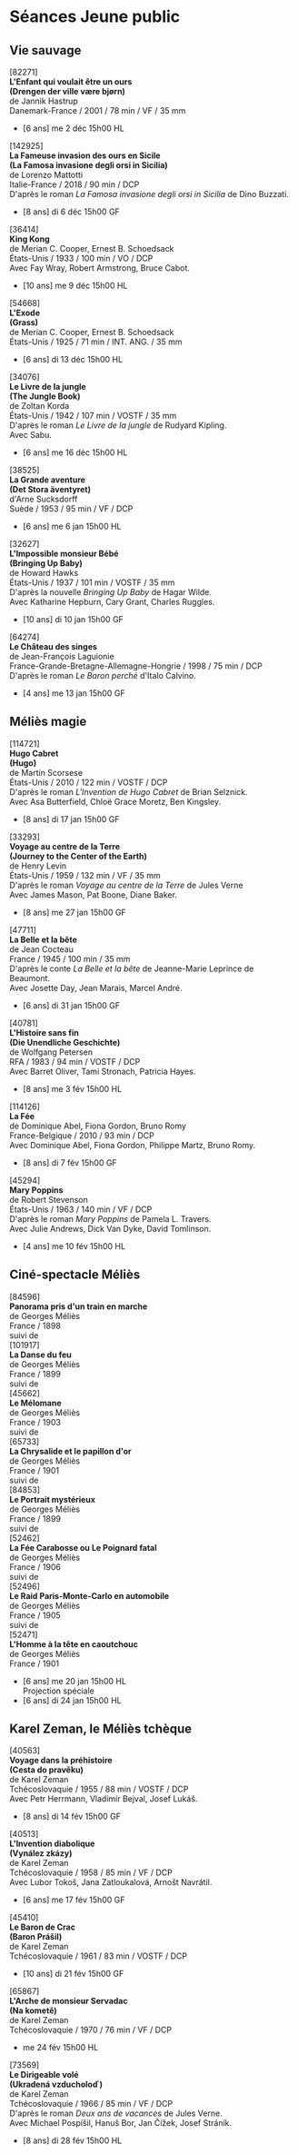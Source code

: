 # Séances Jeune public

## Vie sauvage

[82271]  
**L'Enfant qui voulait être un ours**  
**(Drengen der ville være bjørn)**  
de Jannik Hastrup  
Danemark-France / 2001 / 78 min / VF / 35 mm

- [6 ans] me 2 déc 15h00 HL

[142925]  
**La Fameuse invasion des ours en Sicile**  
**(La Famosa invasione degli orsi in Sicilia)**  
de Lorenzo Mattotti  
Italie-France / 2018 / 90 min / DCP  
D'après le roman _La Famosa invasione degli orsi in Sicilia_ de Dino Buzzati.

- [8 ans] di 6 déc 15h00 GF

[36414]  
**King Kong**  
de Merian C. Cooper, Ernest B. Schoedsack  
États-Unis / 1933 / 100 min / VO / DCP  
Avec Fay Wray, Robert Armstrong, Bruce Cabot.

- [10 ans] me 9 déc 15h00 HL

[54668]  
**L'Exode**  
**(Grass)**  
de Merian C. Cooper, Ernest B. Schoedsack  
États-Unis / 1925 / 71 min / INT. ANG. / 35 mm

- [6 ans] di 13 déc 15h00 HL

[34076]  
**Le Livre de la jungle**  
**(The Jungle Book)**  
de Zoltan Korda  
États-Unis / 1942 / 107 min / VOSTF / 35 mm  
D'après le roman _Le Livre de la jungle_ de Rudyard Kipling.  
Avec Sabu.

- [6 ans] me 16 déc 15h00 HL

[38525]  
**La Grande aventure**  
**(Det Stora äventyret)**  
d'Arne Sucksdorff  
Suède / 1953 / 95 min / VF / DCP

- [6 ans] me 6 jan 15h00 HL

[32627]  
**L'Impossible monsieur Bébé**  
**(Bringing Up Baby)**  
de Howard Hawks  
États-Unis / 1937 / 101 min / VOSTF / 35 mm  
D'après la nouvelle _Bringing Up Baby_ de Hagar Wilde.  
Avec Katharine Hepburn, Cary Grant, Charles Ruggles.

- [10 ans] di 10 jan 15h00 GF

[64274]  
**Le Château des singes**  
de Jean-François Laguionie  
France-Grande-Bretagne-Allemagne-Hongrie / 1998 / 75 min / DCP  
D'après le roman _Le Baron perché_ d'Italo Calvino.

- [4 ans] me 13 jan 15h00 GF

## Méliès magie

[114721]  
**Hugo Cabret**  
**(Hugo)**  
de Martin Scorsese  
États-Unis / 2010 / 122 min / VOSTF / DCP  
D'après le roman _L'Invention de Hugo Cabret_ de Brian Selznick.  
Avec Asa Butterfield, Chloë Grace Moretz, Ben Kingsley.

- [8 ans] di 17 jan 15h00 GF

[33293]  
**Voyage au centre de la Terre**  
**(Journey to the Center of the Earth)**  
de Henry Levin  
États-Unis / 1959 / 132 min / VF / 35 mm  
D'après le roman _Voyage au centre de la Terre_ de Jules Verne  
Avec James Mason, Pat Boone, Diane Baker.

- [8 ans] me 27 jan 15h00 GF

[47711]  
**La Belle et la bête**  
de Jean Cocteau  
France / 1945 / 100 min / 35 mm  
D'après le conte _La Belle et la bête_ de Jeanne-Marie Leprince de Beaumont.  
Avec Josette Day, Jean Marais, Marcel André.

- [6 ans] di 31 jan 15h00 GF

[40781]  
**L'Histoire sans fin**  
**(Die Unendliche Geschichte)**  
de Wolfgang Petersen  
RFA / 1983 / 94 min / VOSTF / DCP  
Avec Barret Oliver, Tami Stronach, Patricia Hayes.

- [8 ans] me 3 fév 15h00 HL

[114126]  
**La Fée**  
de Dominique Abel, Fiona Gordon, Bruno Romy  
France-Belgique / 2010 / 93 min / DCP  
Avec Dominique Abel, Fiona Gordon, Philippe Martz, Bruno Romy.

- [8 ans] di 7 fév 15h00 GF

[45294]  
**Mary Poppins**  
de Robert Stevenson  
États-Unis / 1963 / 140 min / VF / DCP  
D'après le roman _Mary Poppins_ de Pamela L. Travers.  
Avec Julie Andrews, Dick Van Dyke, David Tomlinson.

- [4 ans] me 10 fév 15h00 HL

## Ciné-spectacle Méliès

[84596]  
**Panorama pris d'un train en marche**  
de Georges Méliès  
France / 1898  
suivi de  
[101917]  
**La Danse du feu**  
de Georges Méliès  
France / 1899  
suivi de  
[45662]  
**Le Mélomane**  
de Georges Méliès  
France / 1903  
suivi de  
[65733]  
**La Chrysalide et le papillon d'or**  
de Georges Méliès  
France / 1901  
suivi de  
[84853]  
**Le Portrait mystérieux**  
de Georges Méliès  
France / 1899  
suivi de  
[52462]  
**La Fée Carabosse ou Le Poignard fatal**  
de Georges Méliès  
France / 1906  
suivi de  
[52496]  
**Le Raid Paris-Monte-Carlo en automobile**  
de Georges Méliès  
France / 1905  
suivi de  
[52471]  
**L'Homme à la tête en caoutchouc**  
de Georges Méliès  
France / 1901

- [6 ans] me 20 jan 15h00 HL  
Projection spéciale  
- [6 ans] di 24 jan 15h00 HL

## Karel Zeman, le Méliès tchèque

[40563]  
**Voyage dans la préhistoire**  
**(Cesta do pravěku)**  
de Karel Zeman  
Tchécoslovaquie / 1955 / 88 min / VOSTF / DCP  
Avec Petr Herrmann, Vladimír Bejval, Josef Lukáš.

- [8 ans] di 14 fév 15h00 GF

[40513]  
**L'Invention diabolique**  
**(Vynález zkázy)**  
de Karel Zeman  
Tchécoslovaquie / 1958 / 85 min / VF / DCP  
Avec Lubor Tokoš, Jana Zatloukalová, Arnošt Navrátil.

- [6 ans] me 17 fév 15h00 GF

[45410]  
**Le Baron de Crac**  
**(Baron Prášil)**  
de Karel Zeman  
Tchécoslovaquie / 1961 / 83 min / VOSTF / DCP

- [10 ans] di 21 fév 15h00 GF

[65867]  
**L'Arche de monsieur Servadac**  
**(Na kometě)**  
de Karel Zeman  
Tchécoslovaquie / 1970 / 76 min / VF / DCP

- me 24 fév 15h00 HL

[73569]  
**Le Dirigeable volé**  
**(Ukradená vzducholoď)**  
de Karel Zeman  
Tchécoslovaquie / 1966 / 85 min / VF / DCP  
D'après le roman _Deux ans de vacances_ de Jules Verne.  
Avec Michael Pospíšil, Hanuš Bor, Jan Čížek, Josef Stráník.

- [8 ans] di 28 fév 15h00 HL

